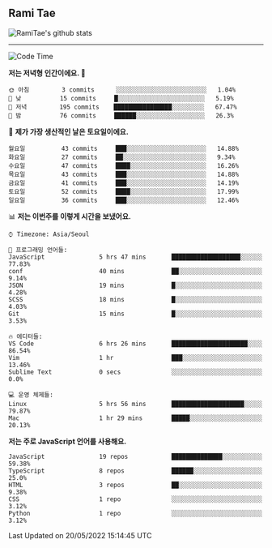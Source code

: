 ## Rami Tae

![RamiTae's github stats](https://github-readme-stats.vercel.app/api?username=RamiTae&show_icons=true&theme=tokyonight)

---
<!--START_SECTION:waka-->
![Code Time](http://img.shields.io/badge/Code%20Time-0%20secs-blue)

**저는 저녁형 인간이에요. 🦉** 

```text
🌞 아침         3 commits      ░░░░░░░░░░░░░░░░░░░░░░░░░   1.04% 
🌆 낮　         15 commits     █░░░░░░░░░░░░░░░░░░░░░░░░   5.19% 
🌃 저녁         195 commits    ████████████████░░░░░░░░░   67.47% 
🌙 밤　         76 commits     ██████░░░░░░░░░░░░░░░░░░░   26.3%

```
📅 **제가 가장 생산적인 날은 토요일이에요.** 

```text
월요일          43 commits     ███░░░░░░░░░░░░░░░░░░░░░░   14.88% 
화요일          27 commits     ██░░░░░░░░░░░░░░░░░░░░░░░   9.34% 
수요일          47 commits     ████░░░░░░░░░░░░░░░░░░░░░   16.26% 
목요일          43 commits     ███░░░░░░░░░░░░░░░░░░░░░░   14.88% 
금요일          41 commits     ███░░░░░░░░░░░░░░░░░░░░░░   14.19% 
토요일          52 commits     ████░░░░░░░░░░░░░░░░░░░░░   17.99% 
일요일          36 commits     ███░░░░░░░░░░░░░░░░░░░░░░   12.46%

```


📊 **저는 이번주를 이렇게 시간을 보냈어요.** 

```text
⌚︎ Timezone: Asia/Seoul

💬 프로그래밍 언어들: 
JavaScript               5 hrs 47 mins       ███████████████████░░░░░░   77.83% 
conf                     40 mins             ██░░░░░░░░░░░░░░░░░░░░░░░   9.14% 
JSON                     19 mins             █░░░░░░░░░░░░░░░░░░░░░░░░   4.28% 
SCSS                     18 mins             █░░░░░░░░░░░░░░░░░░░░░░░░   4.03% 
Git                      15 mins             █░░░░░░░░░░░░░░░░░░░░░░░░   3.53%

🔥 에디터들: 
VS Code                  6 hrs 26 mins       █████████████████████░░░░   86.54% 
Vim                      1 hr                ███░░░░░░░░░░░░░░░░░░░░░░   13.46% 
Sublime Text             0 secs              ░░░░░░░░░░░░░░░░░░░░░░░░░   0.0%

💻 운영 체제들: 
Linux                    5 hrs 56 mins       ████████████████████░░░░░   79.87% 
Mac                      1 hr 29 mins        █████░░░░░░░░░░░░░░░░░░░░   20.13%

```

**저는 주로 JavaScript 언어를 사용해요.** 

```text
JavaScript               19 repos            ██████████████░░░░░░░░░░░   59.38% 
TypeScript               8 repos             ██████░░░░░░░░░░░░░░░░░░░   25.0% 
HTML                     3 repos             ██░░░░░░░░░░░░░░░░░░░░░░░   9.38% 
CSS                      1 repo              ░░░░░░░░░░░░░░░░░░░░░░░░░   3.12% 
Python                   1 repo              ░░░░░░░░░░░░░░░░░░░░░░░░░   3.12%

```



 Last Updated on 20/05/2022 15:14:45 UTC
<!--END_SECTION:waka-->
